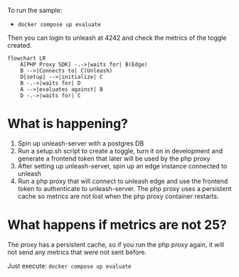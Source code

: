To run the sample:
- `docker compose up evaluate`

Then you can login to unleash at 4242 and check the metrics of the toggle created.

```mermaid
flowchart LR
    A[PHP Proxy SDK] -.->|waits for| B(Edge)
    B -->|Connects to| C(Unleash)
    D[setup] -->|initialize| C
    B -.->|waits for| D
    A -->|evaluates against| B
    D -.->|waits for| C
```

# What is happening?
1. Spin up unleash-server with a postgres DB
2. Run a setup.sh script to create a toggle, turn it on in development and generate a frontend token that later will be used by the php proxy 
3. After setting up unleash-server, spin up an edge instance connected to unleash
4. Run a php proxy that will connect to unleash edge and use the frontend token to authenticate to unleash-server. The php proxy uses a persistent cache so metrics are not lost when the php proxy container restarts. 

# What happens if metrics are not 25?
The proxy has a persistent cache, so if you run the php proxy again, it will not send any metrics that were not sent before.

Just execute: `docker compose up evaluate`

